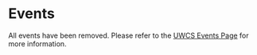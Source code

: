 # Events

All events have been removed. Please refer to the [UWCS Events Page](https://events.uwcs.co.uk) for more information.